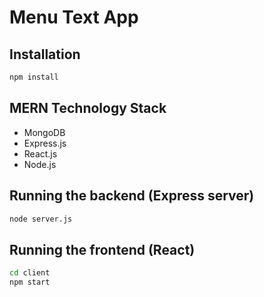 # Menu Text App

## Installation
```bash
npm install
```

## MERN Technology Stack
- MongoDB
- Express.js
- React.js
- Node.js

## Running the backend (Express server)
```bash
node server.js
```

## Running the frontend (React)
```bash
cd client
npm start
```
